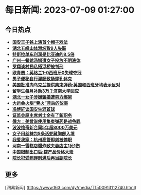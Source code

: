 
# 每日新闻: 2023-07-09 01:27:00
## 今日热点

- **[国安王子铭上演首个帽子戏法](https://www.163.com/search?keyword=%E5%9B%BD%E5%AE%89%E7%8E%8B%E5%AD%90%E9%93%AD%E4%B8%8A%E6%BC%94%E9%A6%96%E4%B8%AA%E5%B8%BD%E5%AD%90%E6%88%8F%E6%B3%95)**
- **[湖北五峰山体滑坡致9人失联](https://www.163.com/search?keyword=%E6%B9%96%E5%8C%97%E4%BA%94%E5%B3%B0%E5%B1%B1%E4%BD%93%E6%BB%91%E5%9D%A1%E8%87%B49%E4%BA%BA%E5%A4%B1%E8%81%94)**
- **[特斯拉单车利润是比亚迪的8.5倍](https://www.163.com/search?keyword=%E7%89%B9%E6%96%AF%E6%8B%89%E5%8D%95%E8%BD%A6%E5%88%A9%E6%B6%A6%E6%98%AF%E6%AF%94%E4%BA%9A%E8%BF%AA%E7%9A%848.5%E5%80%8D)**
- **[广州一餐馆汤锅遭女子投放不明液体](https://www.163.com/search?keyword=%E5%B9%BF%E5%B7%9E%E4%B8%80%E9%A4%90%E9%A6%86%E6%B1%A4%E9%94%85%E9%81%AD%E5%A5%B3%E5%AD%90%E6%8A%95%E6%94%BE%E4%B8%8D%E6%98%8E%E6%B6%B2%E4%BD%93)**
- **[罗翔谈村民私搭浮桥被判刑](https://www.163.com/search?keyword=%E7%BD%97%E7%BF%94%E8%B0%88%E6%9D%91%E6%B0%91%E7%A7%81%E6%90%AD%E6%B5%AE%E6%A1%A5%E8%A2%AB%E5%88%A4%E5%88%91)**
- **[欧青赛：英格兰1-0西班牙0失球夺冠](https://www.163.com/search?keyword=%E6%AC%A7%E9%9D%92%E8%B5%9B%EF%BC%9A%E8%8B%B1%E6%A0%BC%E5%85%B01-0%E8%A5%BF%E7%8F%AD%E7%89%990%E5%A4%B1%E7%90%83%E5%A4%BA%E5%86%A0)**
- **[男子便秘自行灌肠致肠穿孔休克](https://www.163.com/search?keyword=%E7%94%B7%E5%AD%90%E4%BE%BF%E7%A7%98%E8%87%AA%E8%A1%8C%E7%81%8C%E8%82%A0%E8%87%B4%E8%82%A0%E7%A9%BF%E5%AD%94%E4%BC%91%E5%85%8B)**
- **[美国批准向乌克兰提供集束弹药:英国和西班牙均表示反对](https://www.163.com/search?keyword=%E7%BE%8E%E5%9B%BD%E6%89%B9%E5%87%86%E5%90%91%E4%B9%8C%E5%85%8B%E5%85%B0%E6%8F%90%E4%BE%9B%E9%9B%86%E6%9D%9F%E5%BC%B9%E8%8D%AF+%E8%8B%B1%E5%9B%BD%E5%92%8C%E8%A5%BF%E7%8F%AD%E7%89%99%E5%9D%87%E8%A1%A8%E7%A4%BA%E5%8F%8D%E5%AF%B9)**
- **[留学生每月补助3万？济南大学回应](https://www.163.com/search?keyword=%E7%95%99%E5%AD%A6%E7%94%9F%E6%AF%8F%E6%9C%88%E8%A1%A5%E5%8A%A93%E4%B8%87%EF%BC%9F%E6%B5%8E%E5%8D%97%E5%A4%A7%E5%AD%A6%E5%9B%9E%E5%BA%94)**
- **[湖北一女子涉嫌骗婚遭男方绑架](https://www.163.com/search?keyword=%E6%B9%96%E5%8C%97%E4%B8%80%E5%A5%B3%E5%AD%90%E6%B6%89%E5%AB%8C%E9%AA%97%E5%A9%9A%E9%81%AD%E7%94%B7%E6%96%B9%E7%BB%91%E6%9E%B6)**
- **[大运会火炬“蓉火”背后的故事](https://www.163.com/search?keyword=%E5%A4%A7%E8%BF%90%E4%BC%9A%E7%81%AB%E7%82%AC%E2%80%9C%E8%93%89%E7%81%AB%E2%80%9D%E8%83%8C%E5%90%8E%E7%9A%84%E6%95%85%E4%BA%8B)**
- **[冯博轩谈国安生涯首球](https://www.163.com/search?keyword=%E5%86%AF%E5%8D%9A%E8%BD%A9%E8%B0%88%E5%9B%BD%E5%AE%89%E7%94%9F%E6%B6%AF%E9%A6%96%E7%90%83)**
- **[证监会原主席刘士余有了新职务](https://www.163.com/search?keyword=%E8%AF%81%E7%9B%91%E4%BC%9A%E5%8E%9F%E4%B8%BB%E5%B8%AD%E5%88%98%E5%A3%AB%E4%BD%99%E6%9C%89%E4%BA%86%E6%96%B0%E8%81%8C%E5%8A%A1)**
- **[俄方：美曾说使用集束弹药是战争罪](https://www.163.com/search?keyword=%E4%BF%84%E6%96%B9%EF%BC%9A%E7%BE%8E%E6%9B%BE%E8%AF%B4%E4%BD%BF%E7%94%A8%E9%9B%86%E6%9D%9F%E5%BC%B9%E8%8D%AF%E6%98%AF%E6%88%98%E4%BA%89%E7%BD%AA)**
- **[波波维奇新合同5年超8000万美元](https://www.163.com/search?keyword=%E6%B3%A2%E6%B3%A2%E7%BB%B4%E5%A5%87%E6%96%B0%E5%90%88%E5%90%8C5%E5%B9%B4%E8%B6%858000%E4%B8%87%E7%BE%8E%E5%85%83)**
- **[女子用丝袜包5条活蛇藏胸部入境](https://www.163.com/search?keyword=%E5%A5%B3%E5%AD%90%E7%94%A8%E4%B8%9D%E8%A2%9C%E5%8C%855%E6%9D%A1%E6%B4%BB%E8%9B%87%E8%97%8F%E8%83%B8%E9%83%A8%E5%85%A5%E5%A2%83)**
- **[我爱我家：杭州高管即刻被停职](https://www.163.com/search?keyword=%E6%88%91%E7%88%B1%E6%88%91%E5%AE%B6%EF%BC%9A%E6%9D%AD%E5%B7%9E%E9%AB%98%E7%AE%A1%E5%8D%B3%E5%88%BB%E8%A2%AB%E5%81%9C%E8%81%8C)**
- **[河南一雪糕店爆炸致夫妻店主1死1伤](https://www.163.com/search?keyword=%E6%B2%B3%E5%8D%97%E4%B8%80%E9%9B%AA%E7%B3%95%E5%BA%97%E7%88%86%E7%82%B8%E8%87%B4%E5%A4%AB%E5%A6%BB%E5%BA%97%E4%B8%BB1%E6%AD%BB1%E4%BC%A4)**
- **[中国限制出口后:镓产品价格大涨](https://www.163.com/search?keyword=%E4%B8%AD%E5%9B%BD%E9%99%90%E5%88%B6%E5%87%BA%E5%8F%A3%E5%90%8E+%E9%95%93%E4%BA%A7%E5%93%81%E4%BB%B7%E6%A0%BC%E5%A4%A7%E6%B6%A8)**
- **[院长犯受贿罪刑满后再当副院长](https://www.163.com/search?keyword=%E9%99%A2%E9%95%BF%E7%8A%AF%E5%8F%97%E8%B4%BF%E7%BD%AA%E5%88%91%E6%BB%A1%E5%90%8E%E5%86%8D%E5%BD%93%E5%89%AF%E9%99%A2%E9%95%BF)**

## 更多
[网易新闻] (https://www.163.com/dy/media/T1500913112740.html)
